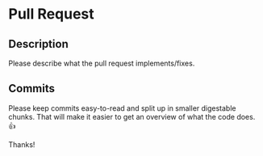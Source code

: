# Pull Request

## Description
Please describe what the pull request implements/fixes.

## Commits 
Please keep commits easy-to-read and split up in smaller digestable chunks. That will make it easier to get an overview of what the code does. :+1:

Thanks!
